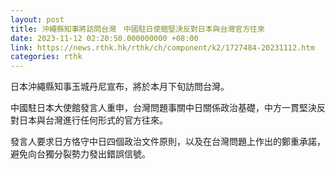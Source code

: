 ```yaml
---
layout: post
title: 沖繩縣知事將訪問台灣　中國駐日使館堅決反對日本與台灣官方往來
date: 2023-11-12 02:20:50.000000000 +08:00
link: https://news.rthk.hk/rthk/ch/component/k2/1727484-20231112.htm
categories: rthk
---
```


日本沖繩縣知事玉城丹尼宣布，將於本月下旬訪問台灣。

中國駐日本大使館發言人重申，台灣問題事關中日關係政治基礎，中方一貫堅決反對日本與台灣進行任何形式的官方往來。

發言人要求日方恪守中日四個政治文件原則，以及在台灣問題上作出的鄭重承諾，避免向台獨分裂勢力發出錯誤信號。
